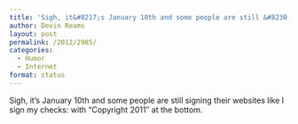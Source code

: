 ```yaml
---
title: 'Sigh, it&#8217;s January 10th and some people are still &#8230;'
author: Devin Reams
layout: post
permalink: /2012/2985/
categories:
  - Humor
  - Internet
format: status
---
```

Sigh, it&#8217;s January 10th and some people are still signing their websites like I sign my checks: with &#8220;Copyright 2011&#8243; at the bottom.